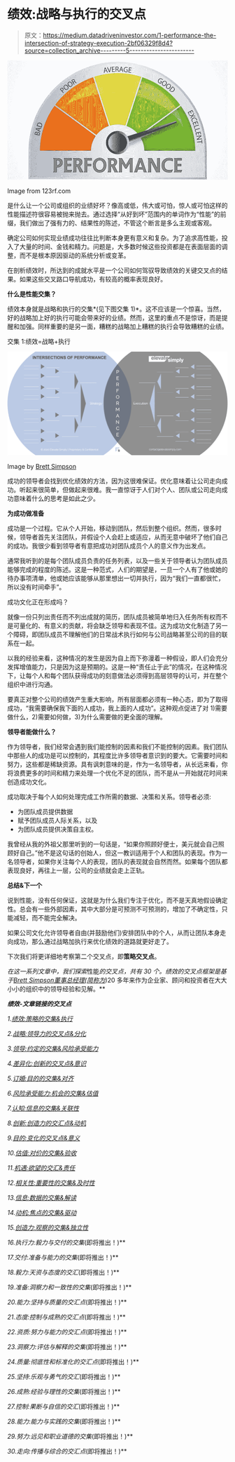 # 绩效:战略与执行的交叉点

> 原文：<https://medium.datadriveninvestor.com/1-performance-the-intersection-of-strategy-execution-2bf06329f8d4?source=collection_archive---------5----------------------->

![](img/225428c6375cc6e3dae9bafb60b52c9f.png)

Image from 123rf.com

是什么让一个公司或组织的业绩好坏？像高或低，伟大或可怕，惊人或可怕这样的性能描述符很容易被抛来抛去。通过选择“从好到坏”范围内的单词作为“性能”的前缀，我们做出了强有力的、结果性的陈述，不管这个断言是多么主观或客观。

确定公司如何实现业绩成功往往比判断本身更有意义和复杂。为了追求高性能，投入了大量的时间、金钱和精力。问题是，大多数时候这些投资都是在表面层面的调整，而不是根本原因驱动的系统分析或变革。

在剖析绩效时，所达到的成就水平是一个公司如何驾驭导致绩效的关键交叉点的结果。如果这些交叉路口导航成功，有较高的概率表现良好。

**什么是性能交集？**

绩效本身就是战略和执行的交集*(见下图交集 1)*。这不应该是一个惊喜。当然，好的战略加上好的执行可能会带来好的业绩。然而，这里的重点不是惊讶，而是提醒和加强。同样重要的是另一面，糟糕的战略加上糟糕的执行会导致糟糕的业绩。

交集 1:绩效=战略+执行

![](img/19d432d84a7c296785babc4e4494e6e0.png)

Image by [Brett Simpson](https://medium.com/u/191cf90a65d7?source=post_page-----2bf06329f8d4--------------------------------)

成功的领导者会找到优化绩效的方法，因为这很难保证。优化意味着让公司走向成功。听起来很简单，但做起来很难。我一直惊讶于人们对个人、团队或公司走向成功意味着什么的思考是如此之少。

**为成功做准备**

成功是一个过程。它从个人开始，移动到团队，然后到整个组织。然而，很多时候，领导者首先关注团队，并假设个人会赶上或适应，从而无意中破坏了他们自己的成功。我很少看到领导者有意把成功对团队成员个人的意义作为出发点。

通常我听到的是每个团队成员负责的任务列表，以及一些关于领导者认为团队成员能够完成的程度的陈述。这是一种范式，人们的期望是，一旦一个人有了他或她的待办事项清单，他或她应该能够从那里想出一切并执行，因为“我们一直都很忙，所以没有时间牵手”。

成功文化正在形成吗？

就像一份只列出责任而不列出成就的简历，团队成员被简单地归入任务所有权而不是可量化的、有意义的贡献，将会缺乏领导和表现不佳。这为成功文化制造了另一个障碍，即团队成员不理解他们的日常战术执行如何与公司战略甚至公司的目的联系在一起。

以我的经验来看，这种情况的发生是因为自上而下弥漫着一种假设，即人们会充分发挥增值能力，只是因为这是预期的。这是一种“责任止于此”的情况，在这种情况下，让每个人和每个团队获得成功的刻意做法必须得到高层领导的认可，并在整个组织中进行沟通。

要真正对整个公司的绩效产生重大影响，所有层面都必须有一种心态，即为了取得成功，“我需要确保我下面的人成功，我上面的人成功”。这种观点促进了对 1)需要做什么，2)需要如何做，3)为什么需要做的更全面的理解。

**领导者能做什么？**

作为领导者，我们经常会遇到我们能控制的因素和我们不能控制的因素。我们团队中那些人的成功是可以控制的，其程度比许多领导者意识到的要大。它需要时间和努力，这些都是稀缺资源。具有讽刺意味的是，作为一名领导者，从长远来看，你将浪费更多的时间和精力来处理一个优化不足的团队，而不是从一开始就花时间来创造成功文化。

成功取决于每个人如何处理完成工作所需的数据、决策和关系。领导者必须:

*   为团队成员提供数据
*   赋予团队成员人际关系，以及
*   为团队成员提供决策自主权。

我曾经从我的外祖父那里听到的一句话是，“如果你照顾好便士，美元就会自己照顾好自己。”他不是这句话的创始人，但这一教训适用于个人和团队的表现。作为一名领导者，如果你关注每个人的表现，团队的表现就会自然而然。如果每个团队都表现良好，再往上一层，公司的业绩就会走上正轨。

**总结&下一个**

说到性能，没有任何保证，这就是为什么我们专注于优化，而不是天真地假设确定性。总会有一些外部因素，其中大部分是可预测不可预测的，增加了不确定性，只能减轻，而不能完全解决。

如果公司文化允许领导者自由(并鼓励他们)安排团队中的个人，从而让团队本身走向成功，那么通过战略加执行来优化绩效的道路就更好走了。

下次我们将更详细地考察第二个交叉点，即**策略交叉点**。

*在这一系列文章中，我们探索*性能*的交叉点，共有 30 个。*绩效的交叉点*框架是基于*[*Brett Simpson*](https://www.linkedin.com/in/brettjsimpson/)*[*董事总经理(简称为*](https://www.linkedin.com/company/elevatesimply/)*)20 多年来作为企业家、顾问和投资者在大大小小的组织中的领导经验和见解。**

***绩效-文章链接的交叉点***

*1.[绩效:策略的交集&执行](https://medium.com/the-innovation/1-performance-the-intersection-of-strategy-execution-2bf06329f8d4)*

*2.[战略:领导力的交叉点&分化](https://medium.com/the-innovation/2-strategy-the-intersection-of-leadership-differentiation-a568b17731ab)*

*3.[领导:约定的交集&风险承受能力](https://medium.com/the-innovation/3-leadership-the-intersection-of-engagement-risk-tolerance-f8c887e6c1d3)*

*4.[差异化:创新的交叉点&意识](https://medium.com/@brettjsimpson/4-differentiation-the-intersection-of-innovation-awareness-a21d053ecf12)*

*5.[订婚:目的的交集&对齐](https://medium.com/@brettjsimpson/5-engagement-the-intersection-of-purpose-alignment-953747437c26)*

*6.[风险承受能力:机会的交集&估值](https://medium.com/@brettjsimpson/6-risk-tolerance-the-intersection-of-opportunity-valuation-29cf4d9a0ac)*

*7.[认知:信息的交集&关联性](https://medium.com/@brettjsimpson/7-awareness-the-intersection-of-information-relevance-f0fd5322bcb7)*

*8.[创新:创造力的交汇点&动机](https://medium.com/@brettjsimpson/8-innovation-the-intersection-of-creativity-motivation-7c1a12e0d5e2)*

*9.[目的:变化的交叉点&意义](https://medium.com/@brettjsimpson/9-purpose-the-intersection-of-change-meaningfulness-9f12b0153e1)*

*10.[估值:对价的交集&验收](https://medium.com/@brettjsimpson/valuation-the-intersection-of-consideration-acceptance-eebe7b15e763)*

*11.[机遇:欲望的交汇&责任](https://medium.com/the-innovation/opportunity-the-intersection-of-desire-accountability-7e81adb1e195)*

*12.[相关性:重要性的交集&及时性](https://medium.com/@brettjsimpson/relevance-the-intersection-of-importance-timeliness-56cc748eb066)*

*13.[信息:数据的交集&解读](https://medium.com/@brettjsimpson/information-the-intersection-of-data-interpretation-62acc94ba8bf)*

*14.[动机:焦点的交集&驱动](https://medium.com/@brettjsimpson/14-motivation-the-intersection-of-focus-drive-d9ebd3ca9951)*

*15.[创造力:观察的交集&独立性](https://medium.com/@brettjsimpson/15-creativity-the-intersection-of-observation-independence-57f7294acb2b)*

*16.执行力:毅力与交付的交集*(即将推出！)**

*17.交付:准备与能力的交集*(即将推出！)**

*18.毅力:天资与态度的交汇*(即将推出！)**

*19.准备:洞察力和一致性的交集*(即将推出！)**

*20.能力:坚持与质量的交汇点*(即将推出！)**

*21.态度:控制与成熟的交汇点*(即将推出！)**

*22.资质:努力与能力的交汇点*(即将推出！)**

*23.洞察力:评估与解释的交集*(即将推出！)**

*24.质量:彻底性和标准化的交汇点*(即将推出！)**

*25.坚持:乐观与勇气的交汇*(即将推出！)**

*26.成熟:经验与理性的交集*(即将推出！)**

*27.控制:果断与自信的交汇*(即将推出！)**

*28.能力:能力与实践的交集*(即将推出！)**

*29.努力:远见和职业道德的交集*(即将推出！)**

*30.走向:传播与综合的交汇点*(即将推出！)**